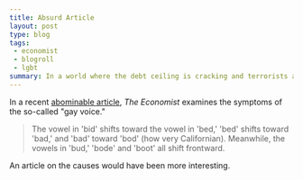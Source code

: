 ```yaml
---
title: Absurd Article
layout: post
type: blog
tags:
 - economist
 - blogroll
 - lgbt
summary: In a world where the debt ceiling is cracking and terrorists are attacking Oslo, for *The Economist* to publish something like this is the news-worthy equivalent of a summary of RuPaul's drag race.
---
```


In a recent [abominable article](http://www.economist.com/blogs/johnson/2011/07/gay-accents?fsrc=scn/tw/te/bl/gaypitchvowelsandlisp), *The Economist* examines the symptoms of the so-called "gay voice."

> The vowel in 'bid' shifts toward the vowel in 'bed,' 'bed' shifts toward 'bad,' and 'bad' toward 'bod' (how very Californian).  Meanwhile, the vowels in 'bud,' 'bode' and 'boot' all shift frontward.

An article on the causes would have been more interesting.